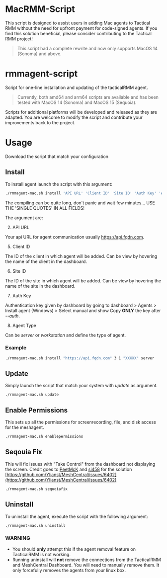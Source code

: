 # MacRMM-Script

This script is designed to assist users in adding Mac agents to Tactical RMM without the need for upfront payment for code-signed agents. If you find this solution beneficial, please consider contributing to the Tactical RMM project!

> This script had a complete rewrite and now only supports MacOS 14 (Sonoma) and above.

# rmmagent-script

Script for one-line installation and updating of the tacticalRMM agent.

> Currently, both amd64 and arm64 scripts are available and has been tested with MacOS 14 (Sonoma) and MacOS 15 (Sequoia).

Scripts for additional platforms will be developed and released as they are adapted. You are welcome to modify the script and contribute your improvements back to the project.

# Usage

Download the script that match your configuration

## Install
To install agent launch the script with this argument:

```bash
./rmmagent-mac.sh install 'API URL' 'Client ID' 'Site ID' 'Auth Key' 'Agent Type'
```
The compiling can be quite long, don't panic and wait few minutes... USE THE 'SINGLE QUOTES' IN ALL FIELDS!

The argument are:

2. API URL

  Your api URL for agent communication usually https://api.fqdn.com.
  
5. Client ID

  The ID of the client in which agent will be added.
  Can be view by hovering the name of the client in the dashboard.
  
6. Site ID

  The ID of the site in which agent will be added.
  Can be view by hovering the name of the site in the dashboard.
  
7. Auth Key

  Authentication key given by dashboard by going to dashboard > Agents > Install agent (Windows) > Select manual and show
  Copy **ONLY** the key after *--auth*.
  
8. Agent Type

  Can be *server* or *workstation* and define the type of agent.
  
### Example
```bash
./rmmagent-mac.sh install "https://api.fqdn.com" 3 1 "XXXXX" server
```

## Update
Simply launch the script that match your system with *update* as argument.

```bash
./rmmagent-mac.sh update
```
## Enable Permissions
This sets up all the permissions for screenrecording, file, and disk access for the meshagent.

```bash
./rmmagent-mac.sh enablepermissions
```
## Seqouia Fix
This will fix issues with "Take Control" from the dashboard not displaying the screen. Credit goes to [PeetMcK](https://github.com/PeetMcK) and [si458](https://github.com/si458) for the solution [https://github.com/Ylianst/MeshCentral/issues/6402](https://github.com/Ylianst/MeshCentral/issues/6402)
```bash
./rmmagent-mac.sh sequoiafix
```

## Uninstall
To uninstall the agent, execute the script with the following argument:

```bash
./rmmagent-mac.sh uninstall
```

### WARNING
- You should **only** attempt this if the agent removal feature on TacticalRMM is not working.
- Running uninstall will **not** remove the connections from the TacticalRMM and MeshCentral Dashboard. You will need to manually remove them. It only forcefully removes the agents from your linux box.
